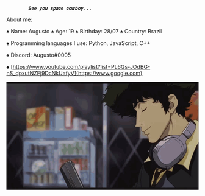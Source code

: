             𝑺𝒆𝒆 𝒚𝒐𝒖 𝒔𝒑𝒂𝒄𝒆 𝒄𝒐𝒘𝒃𝒐𝒚...

  About me:
  
 ♠️ Name: Augusto
 ♠️ Age: 19
 ♠️ Birthday: 28/07
 ♠️ Country: Brazil
 
 ♠️ Programming languages I use: Python, JavaScript, C++
 
 ♠️ Discord: Augusto#0005
 
 ♠️ [https://www.youtube.com/playlist?list=PL6Gs-JOdBG-nS_dpxutNZFj9DcNkUafyV](https://www.google.com)
  
  
![](cowboy-bebop-spike.gif)
